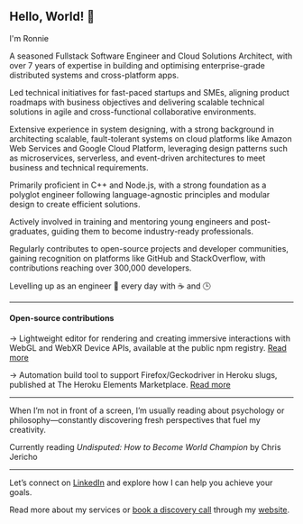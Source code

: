 ## Hello, World! 👋 

I'm Ronnie

A seasoned Fullstack Software Engineer and Cloud Solutions Architect, with over 7 years of expertise in building and optimising enterprise-grade distributed systems and cross-platform apps.

Led technical initiatives for fast-paced startups and SMEs, aligning product roadmaps with business objectives and delivering scalable technical solutions in agile and cross-functional collaborative environments.

Extensive experience in system designing, with a strong background in architecting scalable, fault-tolerant systems on cloud platforms like Amazon Web Services and Google Cloud Platform, leveraging design patterns such as microservices, serverless, and event-driven architectures to meet business and technical requirements.

Primarily proficient in C++ and Node.js, with a strong foundation as a polyglot engineer following language-agnostic principles and modular design to create efficient solutions.

Actively involved in training and mentoring young engineers and post-graduates, guiding them to become industry-ready professionals.

Regularly contributes to open-source projects and developer communities, gaining recognition on platforms like GitHub and StackOverflow, with contributions reaching over 300,000 developers.

Levelling up as an engineer 🚀 every day with ☕ and 🕒

------------------

#### Open-source contributions

  → Lightweight editor for rendering and creating immersive interactions with WebGL and WebXR Device APIs, available at the public npm registry. [Read more](https://eleanor-studio.github.io/photon.editor/)
  
  → Automation build tool to support Firefox/Geckodriver in Heroku slugs, published at The Heroku Elements Marketplace. [Read more](https://elements.heroku.com/buildpacks/pyronlaboratory/heroku-integrated-firefox-geckodriver)
  
------------------

When I’m not in front of a screen, I’m usually reading about psychology or philosophy—constantly discovering fresh perspectives that fuel my creativity. 

Currently reading _Undisputed: How to Become World Champion_ by Chris Jericho

------------------

Let’s connect on [LinkedIn](https://www.linkedin.com/in/ronnie94official/) and explore how I can help you achieve your goals. 

Read more about my services or [book a discovery call](https://calendly.com/meet_ronnie/30min) through my [website](https://www.ronnie.tech).
